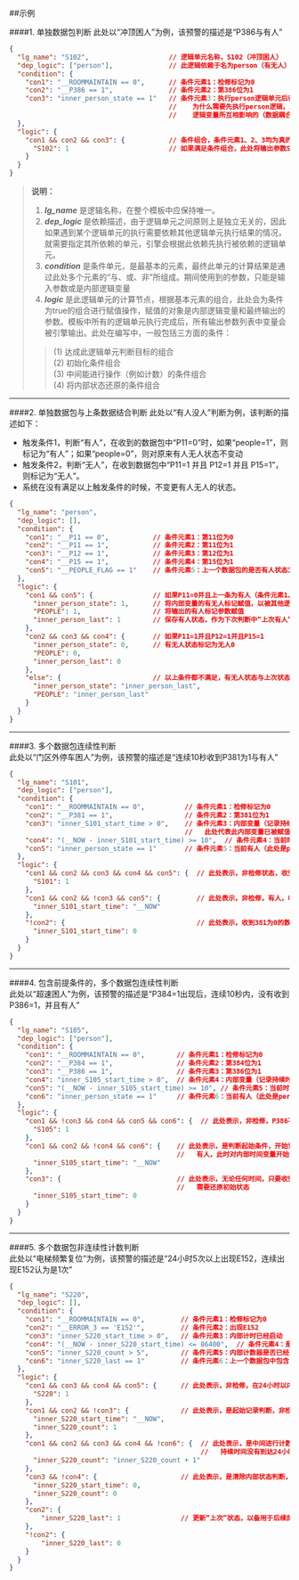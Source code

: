 ##示例

####1. 单独数据包判断
此处以“冲顶困人”为例，该预警的描述是“P386与有人” 

~~~json
{
  "lg_name": "S102",                    // 逻辑单元名称，S102（冲顶困人） 
  "dep_logic": ["person"],              // 此逻辑依赖于名为person（有无人）的逻辑单元
  "condition": {  
    "con1": "__ROOMMAINTAIN == 0",      // 条件元素1：检修标记为0
    "con2": "__P386 == 1",              // 条件元素2：第386位为1
    "con3": "inner_person_state == 1"   // 条件元素3：执行person逻辑单元后得到的有无人标记为1，这处也说明了
                                        //    为什么需要先执行person逻辑，以及逻辑单元之间是通过公用的内部 
                                        //    逻辑变量所互相影响的（数据耦合关系）
  },  
  "logic": {  
    "con1 && con2 && con3": {           // 条件组合，条件元素1、2、3均为真的条件
      "S102": 1                         // 如果满足条件组合，此处将输出参数S102标记为1
    }  
  }  
}
~~~

> **说明：**  
> 1. ***lg_name*** 是逻辑名称，在整个模板中应保持唯一。  
> 2. ***dep_logic*** 是依赖描述，由于逻辑单元之间原则上是独立无关的，因此如果遇到某个逻辑单元的执行需要依赖其他逻辑单元执行结果的情况，就需要指定其所依赖的单元，引擎会根据此依赖先执行被依赖的逻辑单元。  
> 3. ***condition*** 是条件单元，是最基本的元素，最终此单元的计算结果是通过此处多个元素的“与、或、非”所组成。期间使用到的参数，只能是输入参数或是内部逻辑变量  
> 4. ***logic*** 是此逻辑单元的计算节点，根据基本元素的组合，此处会为条件为true的组合进行赋值操作，赋值的对象是内部逻辑变量和最终输出的参数。模板中所有的逻辑单元执行完成后，所有输出参数列表中变量会被引擎输出。此处在编写中，一般包括三方面的条件：  
> > (1) 达成此逻辑单元判断目标的组合  
> > (2) 初始化条件组合  
> > (3) 中间能进行操作（例如计数）的条件组合  
> > (4) 将内部状态还原的条件组合

----
####2. 单独数据包与上条数据结合判断
此处以“有人没人”判断为例，该判断的描述如下：  

* 触发条件1，判断“有人”，在收到的数据包中“P11=0”时，如果“people=1”，则标记为“有人”；如果“people=0”，则对原来有人无人状态不变动
* 触发条件2，判断“无人”，在收到数据包中“P11=1 并且 P12=1 并且 P15=1”，则标记为“无人”。
* 系统在没有满足以上触发条件的时候，不变更有人无人的状态。

~~~json
{
  "lg_name": "person",
  "dep_logic": [],
  "condition": {
    "con1": "__P11 == 0",           // 条件元素1：第11位为0
    "con2": "__P11 == 1",           // 条件元素2：第11位为1
    "con3": "__P12 == 1",           // 条件元素3：第12位为1
    "con4": "__P15 == 1",           // 条件元素4：第15位为1
    "con5": "__PEOPLE_FLAG == 1"    // 条件元素5：上一个数据包的是否有人状态为1
  },
  "logic": {
    "con1 && con5": {               // 如果P11=0并且上一条为有人（条件元素1、5的组合）
      "inner_person_state": 1,      // 将内部变量的有无人标记赋值，以被其他逻辑单元使用
      "PEOPLE": 1,                  // 将输出的有人标记参数赋值
      "inner_person_last": 1        // 保存有人状态，作为下次判断中“上次有人”的依据
    },
    "con2 && con3 && con4": {       // 如果P11=1并且P12=1并且P15=1
      "inner_person_state": 0,      // 有无人状态标记为无人0
      "PEOPLE": 0,
      "inner_person_last": 0    
    },
    "else": {                       // 以上条件都不满足，有无人状态与上次状态相同
      "inner_person_state": "inner_person_last",
      "PEOPLE": "inner_person_last"
    }
  }
}
~~~

----
####3. 多个数据包连续性判断  
此处以“门区外停车困人”为例，该预警的描述是“连续10秒收到P381为1与有人”   

~~~json
{
  "lg_name": "S101",
  "dep_logic": ["person"],
  "condition": {
    "con1": "__ROOMMAINTAIN == 0",          // 条件元素1：检修标记为0
    "con2": "__P381 == 1",                  // 条件元素2：第381位为1
    "con3": "inner_S101_start_time > 0",    // 条件元素3：内部变量（记录持续时间）大于0，
                                            //   此处代表此内部变量已被赋值（初始值为0）
    "con4": "(__NOW - inner_S101_start_time) >= 10",  // 条件元素4：当前时间与记录的内部变量所表示的时间的差值大于等于10秒
    "con5": "inner_person_state == 1"       // 条件元素5：当前有人（此处是person逻辑执行结果）
  },
  "logic": {
    "con1 && con2 && con3 && con4 && con5": {  // 此处表示，非检修状态，收到381为1，根据时间戳计算持续10秒，判断为有人
      "S101": 1    
    },
    "con1 && con2 && !con3 && con5": {         // 此处表示，非检修，有人，收到381为1，并且是第一次收到（381位=为1），应该开始计时
      "inner_S101_start_time": "__NOW"
    },
    "!con2": {                                 // 此处表示，收到381为0的数据包，需要清空内部状态，还原原始状态
      "inner_S101_start_time": 0
    }
  }
}
~~~

----
####4. 包含前提条件的，多个数据包连续性判断  
此处以“超速困人”为例，该预警的描述是“P384=1出现后，连续10秒内，没有收到P386=1，并且有人”  

~~~json
{
  "lg_name": "S105",
  "dep_logic": ["person"],
  "condition": {
    "con1": "__ROOMMAINTAIN == 0",        // 条件元素1：检修标记为0
    "con2": "__P384 == 1",                // 条件元素2：第384位为1
    "con3": "__P386 == 1",                // 条件元素3：第386位为1
    "con4": "inner_S105_start_time > 0",  // 条件元素4：内部变量（记录持续时间）大于0
    "con5": "(__NOW - inner_S105_start_time) >= 10", // 条件元素5：当前时间与记录的内部变量所表示的时间的差值大于等于10秒
    "con6": "inner_person_state == 1"     // 条件元素6：当前有人（此处是person逻辑执行结果）
  },
  "logic": {
    "con1 && !con3 && con4 && con5 && con6": {  // 此处表示，非检修，P386不为1，持续时间不小于10秒，有人
      "S105": 1
    },
    "con1 && con2 && !con4 && con6": {    // 此处表示，是判断起始条件，开始记录起始时间非检修，P384为1，之前没有开始，
                                          //   有人，此时对内部时间变量开始计数
      "inner_S105_start_time": "__NOW"
    },
    "con3": {                             // 此处表示，无论任何时间，只要收到P386为1的数据，都表示不满足此逻辑单元的条件，
                                          //   需要还原初始状态
      "inner_S105_start_time": 0
    }
  }
}
~~~

----
####5. 多个数据包非连续性计数判断  
此处以“电梯频繁复位”为例，该预警的描述是“24小时5次以上出现E152，连续出现E152认为是1次”   

~~~json
{
  "lg_name": "S220",
  "dep_logic": [],
  "condition": {
    "con1": "__ROOMMAINTAIN == 0",         // 条件元素1：检修标记为0
    "con2": "__ERROR_3 == 'E152'",         // 条件元素2：出现E152
    "con3": "inner_S220_start_time > 0",   // 条件元素3：内部计时已经启动
    "con4": "(__NOW - inner_S220_start_time) <= 86400",  // 条件元素4：是否已经持续24小时
    "con5": "inner_S220_count > 5",        // 条件元素5：内部计数器是否已经到达5次
    "con6": "inner_S220_last == 1"         // 条件元素6：上一个数据包中包含E152
  },
  "logic": {
    "con1 && con3 && con4 && con5": {      // 此处表示，非检修，在24小时以内，次数已经大于5次
      "S220": 1
    },
    "con1 && con2 && !con3": {             // 此处表示，是起始记录判断，非检修，收到E152，第一次收到
      "inner_S220_start_time": "__NOW",
      "inner_S220_count": 1
    },
    "con1 && con2 && con3 && con4 && !con6": {  // 此处表示，是中间进行计数的判断，非检修，收到E152，且前一个包不是E152，
                                                //   持续时间没有到达24小时
      "inner_S220_count": "inner_S220_count + 1"
    },
    "con3 && !con4": {                     // 此处表示，是清除内部状态判断，时间已超过24小时
      "inner_S220_start_time": 0,
      "inner_S220_count": 0
    },
    "con2": {
    	"inner_S220_last": 1               // 更新“上次”状态，以备用于后续的判断
    },
    "!con2": {
    	"inner_S220_last": 0
    }
  }
}
~~~

